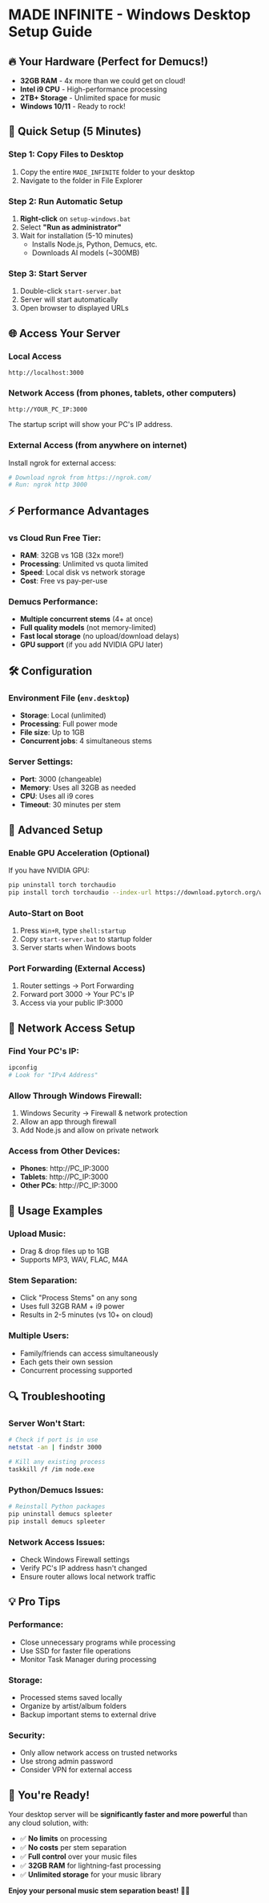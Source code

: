 # MADE INFINITE - Windows Desktop Setup Guide

## 🔥 Your Hardware (Perfect for Demucs!)
- **32GB RAM** - 4x more than we could get on cloud!
- **Intel i9 CPU** - High-performance processing
- **2TB+ Storage** - Unlimited space for music
- **Windows 10/11** - Ready to rock!

## 🚀 Quick Setup (5 Minutes)

### Step 1: Copy Files to Desktop
1. Copy the entire `MADE_INFINITE` folder to your desktop
2. Navigate to the folder in File Explorer

### Step 2: Run Automatic Setup
1. **Right-click** on `setup-windows.bat`
2. Select **"Run as administrator"** 
3. Wait for installation (5-10 minutes)
   - Installs Node.js, Python, Demucs, etc.
   - Downloads AI models (~300MB)

### Step 3: Start Server
1. Double-click `start-server.bat`
2. Server will start automatically
3. Open browser to displayed URLs

## 🌐 Access Your Server

### Local Access
```
http://localhost:3000
```

### Network Access (from phones, tablets, other computers)
```
http://YOUR_PC_IP:3000
```
The startup script will show your PC's IP address.

### External Access (from anywhere on internet)
Install ngrok for external access:
```bash
# Download ngrok from https://ngrok.com/
# Run: ngrok http 3000
```

## ⚡ Performance Advantages

### vs Cloud Run Free Tier:
- **RAM**: 32GB vs 1GB (32x more!)
- **Processing**: Unlimited vs quota limited
- **Speed**: Local disk vs network storage
- **Cost**: Free vs pay-per-use

### Demucs Performance:
- **Multiple concurrent stems** (4+ at once)
- **Full quality models** (not memory-limited)
- **Fast local storage** (no upload/download delays)
- **GPU support** (if you add NVIDIA GPU later)

## 🛠️ Configuration

### Environment File (`env.desktop`)
- **Storage**: Local (unlimited)
- **Processing**: Full power mode
- **File size**: Up to 1GB
- **Concurrent jobs**: 4 simultaneous stems

### Server Settings:
- **Port**: 3000 (changeable)
- **Memory**: Uses all 32GB as needed
- **CPU**: Uses all i9 cores
- **Timeout**: 30 minutes per stem

## 🔧 Advanced Setup

### Enable GPU Acceleration (Optional)
If you have NVIDIA GPU:
```bash
pip uninstall torch torchaudio
pip install torch torchaudio --index-url https://download.pytorch.org/whl/cu118
```

### Auto-Start on Boot
1. Press `Win+R`, type `shell:startup`
2. Copy `start-server.bat` to startup folder
3. Server starts when Windows boots

### Port Forwarding (External Access)
1. Router settings → Port Forwarding
2. Forward port 3000 → Your PC's IP
3. Access via your public IP:3000

## 📱 Network Access Setup

### Find Your PC's IP:
```bash
ipconfig
# Look for "IPv4 Address"
```

### Allow Through Windows Firewall:
1. Windows Security → Firewall & network protection
2. Allow an app through firewall
3. Add Node.js and allow on private network

### Access from Other Devices:
- **Phones**: http://PC_IP:3000
- **Tablets**: http://PC_IP:3000  
- **Other PCs**: http://PC_IP:3000

## 🎵 Usage Examples

### Upload Music:
- Drag & drop files up to 1GB
- Supports MP3, WAV, FLAC, M4A

### Stem Separation:
- Click "Process Stems" on any song
- Uses full 32GB RAM + i9 power
- Results in 2-5 minutes (vs 10+ on cloud)

### Multiple Users:
- Family/friends can access simultaneously
- Each gets their own session
- Concurrent processing supported

## 🔍 Troubleshooting

### Server Won't Start:
```bash
# Check if port is in use
netstat -an | findstr 3000

# Kill any existing process
taskkill /f /im node.exe
```

### Python/Demucs Issues:
```bash
# Reinstall Python packages
pip uninstall demucs spleeter
pip install demucs spleeter
```

### Network Access Issues:
- Check Windows Firewall settings
- Verify PC's IP address hasn't changed
- Ensure router allows local network traffic

## 💡 Pro Tips

### Performance:
- Close unnecessary programs while processing
- Use SSD for faster file operations
- Monitor Task Manager during processing

### Storage:
- Processed stems saved locally
- Organize by artist/album folders
- Backup important stems to external drive

### Security:
- Only allow network access on trusted networks
- Use strong admin password
- Consider VPN for external access

## 🎉 You're Ready!

Your desktop server will be **significantly faster and more powerful** than any cloud solution, with:
- ✅ **No limits** on processing
- ✅ **No costs** per stem separation  
- ✅ **Full control** over your music files
- ✅ **32GB RAM** for lightning-fast processing
- ✅ **Unlimited storage** for your music library

**Enjoy your personal music stem separation beast!** 🎵🔥 